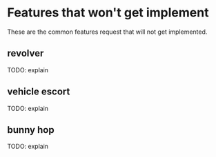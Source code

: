 # Features that won't get implement

These are the common features request that will not get implemented.

## revolver

TODO: explain

## vehicle escort

TODO: explain

## bunny hop

TODO: explain
